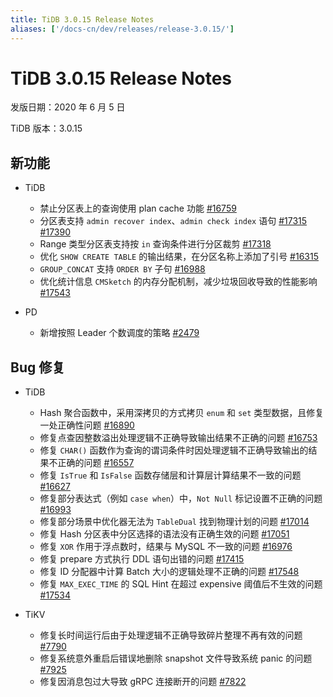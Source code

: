 ```yaml
---
title: TiDB 3.0.15 Release Notes
aliases: ['/docs-cn/dev/releases/release-3.0.15/']
---
```


# TiDB 3.0.15 Release Notes

发版日期：2020 年 6 月 5 日

TiDB 版本：3.0.15

## 新功能

+ TiDB

    - 禁止分区表上的查询使用 plan cache 功能 [#16759](https://github.com/pingcap/tidb/pull/16759)
    - 分区表支持 `admin recover index`、`admin check index` 语句 [#17315](https://github.com/pingcap/tidb/pull/17315) [#17390](https://github.com/pingcap/tidb/pull/17390)
    - Range 类型分区表支持按 `in` 查询条件进行分区裁剪 [#17318](https://github.com/pingcap/tidb/pull/17318)
    - 优化 `SHOW CREATE TABLE` 的输出结果，在分区名称上添加了引号 [#16315](https://github.com/pingcap/tidb/pull/16315)
    - `GROUP_CONCAT` 支持 `ORDER BY` 子句 [#16988](https://github.com/pingcap/tidb/pull/16988)
    - 优化统计信息 `CMSketch` 的内存分配机制，减少垃圾回收导致的性能影响 [#17543](https://github.com/pingcap/tidb/pull/17543)

+ PD

    - 新增按照 Leader 个数调度的策略 [#2479](https://github.com/pingcap/pd/pull/2479)

## Bug 修复

+ TiDB

    - Hash 聚合函数中，采用深拷贝的方式拷贝 `enum` 和 `set` 类型数据，且修复一处正确性问题 [#16890](https://github.com/pingcap/tidb/pull/16890)
    - 修复点查因整数溢出处理逻辑不正确导致输出结果不正确的问题 [#16753](https://github.com/pingcap/tidb/pull/16753)
    - 修复 `CHAR()` 函数作为查询的谓词条件时因处理逻辑不正确导致输出的结果不正确的问题 [#16557](https://github.com/pingcap/tidb/pull/16557)
    - 修复 `IsTrue` 和 `IsFalse` 函数存储层和计算层计算结果不一致的问题[#16627](https://github.com/pingcap/tidb/pull/16627)
    - 修复部分表达式（例如 `case when`）中，`Not Null` 标记设置不正确的问题 [#16993](https://github.com/pingcap/tidb/pull/16993)
    - 修复部分场景中优化器无法为 `TableDual` 找到物理计划的问题 [#17014](https://github.com/pingcap/tidb/pull/17014)
    - 修复 Hash 分区表中分区选择的语法没有正确生效的问题 [#17051](https://github.com/pingcap/tidb/pull/17051)
    - 修复 `XOR` 作用于浮点数时，结果与 MySQL 不一致的问题 [#16976](https://github.com/pingcap/tidb/pull/16976)
    - 修复 prepare 方式执行 DDL 语句出错的问题 [#17415](https://github.com/pingcap/tidb/pull/17415)
    - 修复 ID 分配器中计算 Batch 大小的逻辑处理不正确的问题 [#17548](https://github.com/pingcap/tidb/pull/17548)
    - 修复 `MAX_EXEC_TIME` 的 SQL Hint 在超过 expensive 阈值后不生效的问题 [#17534](https://github.com/pingcap/tidb/pull/17534)

+ TiKV

    - 修复长时间运行后由于处理逻辑不正确导致碎片整理不再有效的问题 [#7790](https://github.com/tikv/tikv/pull/7790)
    - 修复系统意外重启后错误地删除 snapshot 文件导致系统 panic 的问题 [#7925](https://github.com/tikv/tikv/pull/7925)
    - 修复因消息包过大导致 gRPC 连接断开的问题 [#7822](https://github.com/tikv/tikv/pull/7822)
